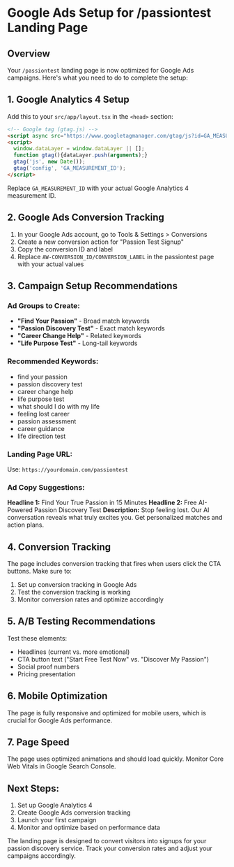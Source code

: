 # Google Ads Setup for /passiontest Landing Page

## Overview
Your `/passiontest` landing page is now optimized for Google Ads campaigns. Here's what you need to do to complete the setup:

## 1. Google Analytics 4 Setup
Add this to your `src/app/layout.tsx` in the `<head>` section:

```html
<!-- Google tag (gtag.js) -->
<script async src="https://www.googletagmanager.com/gtag/js?id=GA_MEASUREMENT_ID"></script>
<script>
  window.dataLayer = window.dataLayer || [];
  function gtag(){dataLayer.push(arguments);}
  gtag('js', new Date());
  gtag('config', 'GA_MEASUREMENT_ID');
</script>
```

Replace `GA_MEASUREMENT_ID` with your actual Google Analytics 4 measurement ID.

## 2. Google Ads Conversion Tracking
1. In your Google Ads account, go to Tools & Settings > Conversions
2. Create a new conversion action for "Passion Test Signup"
3. Copy the conversion ID and label
4. Replace `AW-CONVERSION_ID/CONVERSION_LABEL` in the passiontest page with your actual values

## 3. Campaign Setup Recommendations

### Ad Groups to Create:
- **"Find Your Passion"** - Broad match keywords
- **"Passion Discovery Test"** - Exact match keywords  
- **"Career Change Help"** - Related keywords
- **"Life Purpose Test"** - Long-tail keywords

### Recommended Keywords:
- find your passion
- passion discovery test
- career change help
- life purpose test
- what should I do with my life
- feeling lost career
- passion assessment
- career guidance
- life direction test

### Landing Page URL:
Use: `https://yourdomain.com/passiontest`

### Ad Copy Suggestions:
**Headline 1:** Find Your True Passion in 15 Minutes
**Headline 2:** Free AI-Powered Passion Discovery Test
**Description:** Stop feeling lost. Our AI conversation reveals what truly excites you. Get personalized matches and action plans.

## 4. Conversion Tracking
The page includes conversion tracking that fires when users click the CTA buttons. Make sure to:
1. Set up conversion tracking in Google Ads
2. Test the conversion tracking is working
3. Monitor conversion rates and optimize accordingly

## 5. A/B Testing Recommendations
Test these elements:
- Headlines (current vs. more emotional)
- CTA button text ("Start Free Test Now" vs. "Discover My Passion")
- Social proof numbers
- Pricing presentation

## 6. Mobile Optimization
The page is fully responsive and optimized for mobile users, which is crucial for Google Ads performance.

## 7. Page Speed
The page uses optimized animations and should load quickly. Monitor Core Web Vitals in Google Search Console.

## Next Steps:
1. Set up Google Analytics 4
2. Create Google Ads conversion tracking
3. Launch your first campaign
4. Monitor and optimize based on performance data

The landing page is designed to convert visitors into signups for your passion discovery service. Track your conversion rates and adjust your campaigns accordingly.

